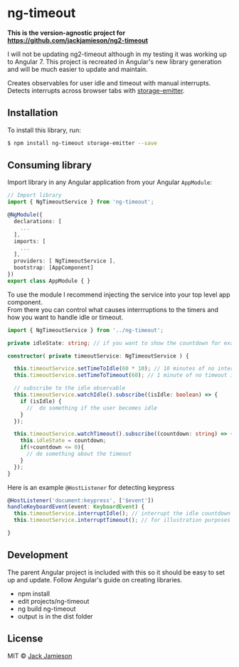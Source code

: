 # ng-timeout
**This is the version-agnostic project for https://github.com/jackjamieson/ng2-timeout**

I will not be updating ng2-timeout although in my testing it was working up to Angular 7.
This project is recreated in Angular's new library generation and will be much easier to update and maintain.

Creates observables for user idle and timeout with manual interrupts.  Detects interrupts across browser tabs with [storage-emitter](https://github.com/alekseykulikov/storage-emitter).

## Installation

To install this library, run:

```bash
$ npm install ng-timeout storage-emitter --save
```

## Consuming library

Import library in any Angular application from your Angular `AppModule`:

```typescript
// Import library
import { NgTimeoutService } from 'ng-timeout';

@NgModule({
  declarations: [
    ...
  ],
  imports: [
    ...
  ],
  providers: [ NgTimeoutService ],
  bootstrap: [AppComponent]
})
export class AppModule { }
```

To use the module I recommend injecting the service into your top level app component.  
From there you can control what causes interrruptions to the timers and how you want to handle idle or timeout.

```typescript
import { NgTimeoutService } from '../ng-timeout';

private idleState: string; // if you want to show the countdown for example

constructor( private timeoutService: NgTimeoutService ) {

  this.timeoutService.setTimeToIdle(60 * 10); // 10 minutes of no interrupts will set the user to idle
  this.timeoutService.setTimeToTimeout(60); // 1 minute of no timeout interrupts will set the user as timed out

  // subscribe to the idle observable
  this.timeoutService.watchIdle().subscribe((isIdle: boolean) => {
    if (isIdle) {
      //  do something if the user becomes idle
    }
  });

  this.timeoutService.watchTimeout().subscribe((countdown: string) => {
    this.idleState = countdown;
    if(+countdown <= 0){
      // do something about the timeout
    }
  });
}
```

Here is an example `@HostListener` for detecting keypress

```typescript
@HostListener('document:keypress', ['$event'])
handleKeyboardEvent(event: KeyboardEvent) {
  this.timeoutService.interruptIdle(); // interrupt the idle countdown and reset the timer if a key was pressed
  this.timeoutService.interruptTimeout(); // for illustration purposes we can also reset the timeout when a key is pressed

}
```



## Development
The parent Angular project is included with this so it should be easy to set up and update.
Follow Angular's guide on creating libraries.

- npm install
- edit projects/ng-timeout
- ng build ng-timeout
- output is in the dist folder


## License

MIT © [Jack Jamieson](mailto:jamieson.jack@gmail.com)
